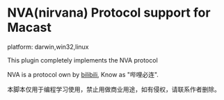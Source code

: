 # NVA(nirvana) Protocol support for Macast

platform: darwin,win32,linux

This plugin completely implements the NVA protocol

NVA is a protocol own by [bilibili](https://app.bilibili.com/), Know as "哔哩必连".

本脚本仅用于编程学习使用，禁止用做商业用途，如有侵权，请联系作者删除。